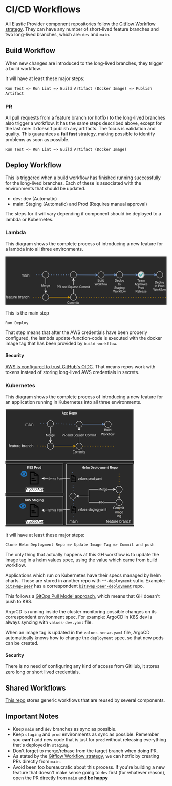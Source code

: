 # CI/CD Workflows

All Elastic Provider component repositories follow the [Gitflow Workflow strategy](https://www.atlassian.com/git/tutorials/comparing-workflows/gitflow-workflow). They can have any number of short-lived feature branches and two long-lived branches, which are: `dev` and `main`.

## Build Workflow

When new changes are introduced to the long-lived branches, they trigger a build workflow.

It will have at least these major steps:

```
Run Test => Run Lint => Build Artifact (Docker Image) => Publish Artifact
```

### PR

 All pull requests from a feature branch (or hotfix) to the long-lived branches also trigger a workflow. It has the same steps described above, except for the last one: it doesn't publish any artifacts. The focus is validation and quality. This guarantees a **fail fast** strategy, making possible to identify problems as soon as possible.

 ```
Run Test => Run Lint => Build Artifact (Docker Image)
```


 ## Deploy Workflow

 This is triggered when a build workflow has finished running successfully for the long-lived branches. Each of these is associated with the environments that should be updated.

- dev: dev (Automatic)
- main: Staging (Automatic) and Prod (Requires manual approval)

The steps for it will vary depending if component should be deployed to a lambda or Kubernetes.

 ### Lambda

This diagram shows the complete process of introducing a new feature for a lambda into all three environments.

![Lambda Workflow](assets/images/workflows-lambdas.png)

This is the main step
 ```
Run Deploy
```

That step means that after the AWS credentials have been properly configured, the lambda update-function-code is executed with the docker image tag that has been provided by `build workflow`.

#### Security 

[AWS is configured to trust GitHub's OIDC](https://docs.github.com/en/actions/deployment/security-hardening-your-deployments/configuring-openid-connect-in-amazon-web-services). That means repos work with tokens instead of storing long-lived AWS credentials in secrets.


 ### Kubernetes

 This diagram shows the complete process of introducing a new feature for an application running in Kubernetes into all three environments.


![Lambda Workflow](assets/images/workflows-kubernetes.png)

It will have at least these major steps:
 ```
Clone Helm Deployment Repo => Update Image Tag => Commit and push 
```

The only thing that actually happens at this GH workflow is to update the image tag in a helm values spec, using the value which came from build workflow.

Applications which run on Kubernetes have their specs managed by helm charts. Those are stored in another repo with `**-deployment` sufix. Example: [`bitswap-peer`](https://github.com/elastic-ipfs/bitswap-peer) has a correspondent [`bitswap-peer-deployment`](https://github.com/elastic-ipfs/bitswap-peer-deployment) repo.

This follows a [GitOps Pull Model approach](https://dzone.com/articles/why-is-a-pull-vs-a-push-pipeline-important), which means that GH doesn't push to K8S.

ArgoCD is running inside the cluster monitoring possible changes on its correspondent environment spec. For example: ArgoCD in K8S dev is always syncing with `values-dev.yaml` file.


When an image tag is updated in the `values-<env>.yaml` file, ArgoCD automatically knows  how to change the `deployment` spec, so that new pods can be created.


#### Security

There is no need of configuring any kind of access from GitHub, it stores zero long or short lived credentials.


## Shared Workflows

[This repo](https://github.com/elastic-ipfs/shared-workflows) stores generic workflows that are reused by several components.

## Important Notes

- Keep `main` and `dev` branches as sync as possible. 
- Keep `staging` and `prod` environments as sync as possible. Remember you **can't** add new code that is just for `prod` without releasing everything that's deployed in `staging`.
- Don't forget to merge/rebase from the target branch when doing PR.
- As stated by the [Gitflow Workflow strategy](https://www.atlassian.com/git/tutorials/comparing-workflows/gitflow-workflow), we can hotfix by creating PRs directly from `main`.
- Avoid been too bureaucratic about this process. If you're building a new feature that doesn't make sense going to `dev` first (for whatever reason), open the PR directly from `main` and **be happy**
